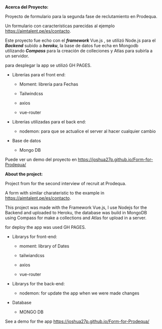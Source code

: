 **Acerca del Proyecto:**


Proyecto de formulario para la segunda fase de reclutamiento en Prodequa.

Un formulario con características parecidas al ejemplo https://aimtalent.pe/es/contacto.

Este proyecto fue echo con el **_framework_** Vue.js , se utilizó Node.js para el **_Backend_** subido a **_heroku_**, la base de datos fue echa en Mongodb utilizando **_Compass_** para la creación de 
colleciones y Atlas para subirla a un servidor.

para desplegar la app se utilizó GH PAGES.

- Librerías para el front end:

  - Moment: librería para Fechas

  - Tailwindcss

  - axios

  - vue-router


- Librerías utilizadas para el back end:


  - nodemon: para que se actualice el server al hacer cualquier cambio

- Base de datos

  - Mongo DB

Puede ver un demo del proyecto en https://joshua27p.github.io/Form-for-Prodequa/

**About the project:**


Project from for the second interview of recruit at Prodequa.

A form with similar charateristic to the example in https://aimtalent.pe/es/contacto.

This project was made with the Framework Vue.js, I use Nodejs for the Backend and uploaded to Heroku, the database was build in MongoDB using Compass for make a collections and Atlas for upload in a server.

for deploy the app was used GH PAGES.

- Librarys for front-end:


  - moment: library of Dates

  - tailwiandcss

  - axios

  - vue-router

- Librarys for the back-end:

  - nodemon: for update the app when we were made changes

- Database

  - MONGO DB


See a demo for the app https://joshua27p.github.io/Form-for-Prodequa/
